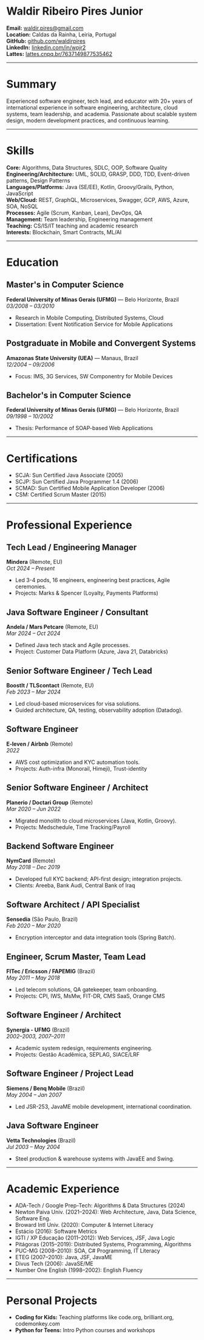 # Waldir Ribeiro Pires Junior

**Email:** waldir.pires@gmail.com  
**Location:** Caldas da Rainha, Leiria, Portugal  
**GitHub:** [github.com/waldirpires](https://github.com/waldirpires)  
**LinkedIn:** [linkedin.com/in/wpjr2](https://www.linkedin.com/in/wpjr2)  
**Lattes:** [lattes.cnpq.br/7637149877535462](http://lattes.cnpq.br/7637149877535462)

---

# Summary

Experienced software engineer, tech lead, and educator with 20+ years of international experience in software engineering, architecture, cloud systems, team leadership, and academia. Passionate about scalable system design, modern development practices, and continuous learning.

---

# Skills

**Core:** Algorithms, Data Structures, SDLC, OOP, Software Quality  
**Engineering/Architecture:** UML, SOLID, GRASP, DDD, TDD, Event-driven patterns, Design Patterns  
**Languages/Platforms:** Java (SE/EE), Kotlin, Groovy/Grails, Python, JavaScript  
**Web/Cloud:** REST, GraphQL, Microservices, Swagger, GCP, AWS, Azure, SOA, NoSQL  
**Processes:** Agile (Scrum, Kanban, Lean), DevOps, QA  
**Management:** Team leadership, Engineering management  
**Teaching:** CS/IS/IT teaching and academic research  
**Interests:** Blockchain, Smart Contracts, ML/AI

---

# Education

## Master's in Computer Science  
**Federal University of Minas Gerais (UFMG)** — Belo Horizonte, Brazil  
*03/2008 – 03/2010*  
- Research in Mobile Computing, Distributed Systems, Cloud  
- Dissertation: Event Notification Service for Mobile Applications

## Postgraduate in Mobile and Convergent Systems  
**Amazonas State University (UEA)** — Manaus, Brazil  
*12/2004 – 09/2006*  
- Focus: IMS, 3G Services, SW Componentry for Mobile Devices

## Bachelor's in Computer Science  
**Federal University of Minas Gerais (UFMG)** — Belo Horizonte, Brazil  
*09/1998 – 10/2002*  
- Thesis: Performance of SOAP-based Web Applications

---

# Certifications

- SCJA: Sun Certified Java Associate (2005)  
- SCJP: Sun Certified Java Programmer 1.4 (2006)  
- SCMAD: Sun Certified Mobile Application Developer (2006)  
- CSM: Certified Scrum Master (2015)

---

# Professional Experience

## Tech Lead / Engineering Manager  
**Mindera** (Remote, EU)  
*Oct 2024 – Present*  
- Led 3-4 pods, 16 engineers, engineering best practices, Agile ceremonies.  
- Projects: Marks & Spencer (Loyalty, Payments Platforms)

## Java Software Engineer / Consultant  
**Andela / Mars Petcare** (Remote, EU)  
*Mar 2024 – Oct 2024*  
- Defined Java tech stack and Agile processes.  
- Project: Customer Data Platform (Azure, Java 21, Databricks)

## Senior Software Engineer / Tech Lead  
**BoostIt / TLScontact** (Remote, EU)  
*Feb 2023 – Mar 2024*  
- Led cloud-based microservices for visa solutions.  
- Guided architecture, QA, testing, observability adoption (Datadog).

## Software Engineer  
**E-leven / Airbnb** (Remote)  
*2022*  
- AWS cost optimization and KYC automation tools.  
- Projects: Auth-infra (Monorail, Himeji), Trust-identity

## Senior Software Engineer / Architect  
**Planerio / Doctari Group** (Remote)  
*Mar 2020 – Jun 2022*  
- Migrated monolith to cloud microservices (Java, Kotlin, Groovy).  
- Projects: Medschedule, Time Tracking/Payroll

## Backend Software Engineer  
**NymCard** (Remote)  
*May 2018 – Dec 2019*  
- Developed full KYC backend; API-first design; integration projects.  
- Clients: Areeba, Bank Audi, Central Bank of Iraq

## Software Architect / API Specialist  
**Sensedia** (São Paulo, Brazil)  
*Feb 2020 – Mar 2020*  
- Encryption interceptor and data integration tools (Spring Batch).

## Engineer, Scrum Master, Team Lead  
**FITec / Ericsson / FAPEMIG** (Brazil)  
*May 2011 – May 2018*  
- Led telecom solutions, QA gatekeeper, team onboarding.  
- Projects: CPI, IWS, MsMw, FIT-DR, CMS SaaS, Orange CMS

## Software Engineer / Architect  
**Synergia - UFMG** (Brazil)  
*2002–2003, 2007–2011*  
- Academic system redesign, requirements engineering.  
- Projects: Gestão Acadêmica, SEPLAG, SIACE/LRF

## Software Engineer / Project Lead  
**Siemens / Benq Mobile** (Brazil)  
*May 2004 – Jan 2007*  
- Led JSR-253, JavaME mobile development, international coordination.

## Java Software Engineer  
**Vetta Technologies** (Brazil)  
*Jul 2003 – May 2004*  
- Steel production & warehouse systems with JavaEE and Swing.

---

# Academic Experience

- ADA-Tech / Google Prep-Tech: Algorithms & Data Structures (2024)  
- Newton Paiva Univ. (2021–2024): Web Architecture, Java, Data Science, Software Eng.  
- Broward Intl Univ. (2020): Computer & Internet Literacy  
- Estácio (2016): Software Metrics  
- IGTI / XP Educação (2011–2012): Web Services, JSF, Java Logic  
- Pitágoras (2015–2019): Distributed Systems, Programming, Algorithms  
- PUC-MG (2008–2010): SOA, C# Programming, IT Literacy  
- ETEG (2007–2010): Java, JSF, JavaME  
- Divus Tech (2006): JavaSE/ME  
- Number One English (1998–2002): English Fluency

---

# Personal Projects

- **Coding for Kids:** Teaching platforms like code.org, brilliant.org, codemonkey.com  
- **Python for Teens:** Intro Python courses and workshops

